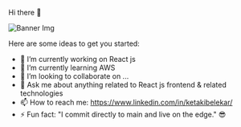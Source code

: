  Hi there 👋

<img src="https://media.licdn.com/dms/image/v2/D5616AQFCM7RRaPTC6w/profile-displaybackgroundimage-shrink_350_1400/profile-displaybackgroundimage-shrink_350_1400/0/1719349781185?e=1740009600&v=beta&t=gkoWLU1bWa0_omh0CWwLI6BgaHWXhN-t5C24q3rdWCk" alt="Banner Img" />

Here are some ideas to get you started:

- 🔭 I’m currently working on React js
- 🌱 I’m currently learning AWS 
- 👯 I’m looking to collaborate on ...
- 💬 Ask me about anything related to React js frontend & related technologies
- 📫 How to reach me: https://www.linkedin.com/in/ketakibelekar/
- ⚡ Fun fact: "I commit directly to main and live on the edge." 😎








